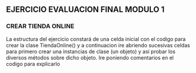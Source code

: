 ## EJERCICIO EVALUACION FINAL MODULO 1

### CREAR TIENDA ONLINE

La estructura del ejercicio constará de una celda inicial con el codigo para crear la clase TiendaOnline() y 
a continuacion ire abriendo sucesivas celdas para primero crear una instancias de clase (un objeto) y así probar los diversos métodos sobre dicho objeto. 
Ire poniendo comentarios en el codigo para explicarlo 